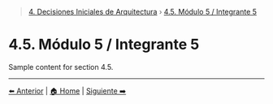 > [4. Decisiones Iniciales de Arquitectura](../4.md) › [4.5. Módulo 5 / Integrante 5](4.5.md)

# 4.5. Módulo 5 / Integrante 5

Sample content for section 4.5.

---

[⬅️ Anterior](../4.4/4.4.md) | [🏠 Home](../../README.md) | [Siguiente ➡️](../4.6/4.6.md)